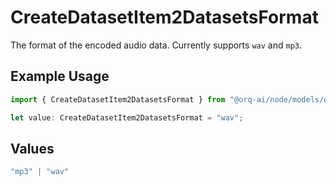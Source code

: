 # CreateDatasetItem2DatasetsFormat

The format of the encoded audio data. Currently supports `wav` and `mp3`.

## Example Usage

```typescript
import { CreateDatasetItem2DatasetsFormat } from "@orq-ai/node/models/operations";

let value: CreateDatasetItem2DatasetsFormat = "wav";
```

## Values

```typescript
"mp3" | "wav"
```